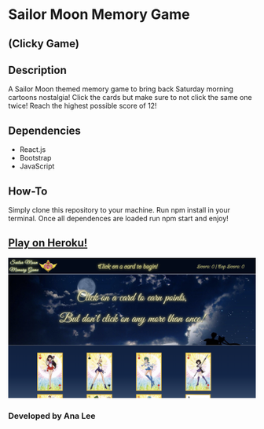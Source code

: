 # Sailor Moon Memory Game
## (Clicky Game)

## Description
A Sailor Moon themed memory game to bring back Saturday morning cartoons nostalgia! 
Click the cards but make sure to not click the same one twice! Reach the highest possible score of 12!

## Dependencies
 * React.js
 * Bootstrap
 * JavaScript
 
## How-To
Simply clone this repository to your machine. Run npm install in your terminal. 
Once all dependences are loaded run npm start and enjoy!

## [Play on Heroku!](https://clickysailormoon.herokuapp.com/)

![demo](./src/images/screenshot.png)

### Developed by Ana Lee

